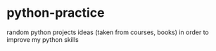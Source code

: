# python-practice
random python projects ideas (taken from courses, books) in order to improve my python skills
